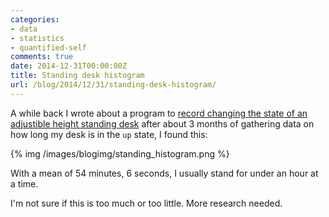 ```yaml
---
categories:
- data
- statistics
- quantified-self
comments: true
date: 2014-12-31T00:00:00Z
title: Standing desk histogram
url: /blog/2014/12/31/standing-desk-histogram/
---
```


A while back I wrote about a program to [record changing the state of an adjustible height standing desk](/blog/2014/08/18/script-for-logging-standing-desk-state-transitions/)
after about 3 months of gathering data on how long my desk is in the `up` state, I found this:

{% img /images/blogimg/standing_histogram.png %}

With a mean of 54 minutes, 6 seconds, I usually stand for under an hour at a time.

I'm not sure if this is too much or too little. More research needed.



